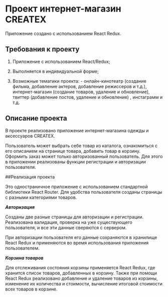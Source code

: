 # Проект интернет-магазин CREATEX
Приложение создано с использованием React Redux.
## Требования к проекту
1) Приложение с использованием React/Redux; ​

2) Выполняется в индивидуальной форме; ​

3) Возможные тематики проекта: - онлайн-кинотеатр (создание фильма, добавление актеров, добавление режиссеров и т.д.),  интернет-магазин (создание товаров, удаление и обновление), твиттер (добавление постов, удаление и обновление) , инстаграмм и т.д.
## Описание проекта
В проекте реализовано приложение  интернет-магазина одежды и аксессуаров CREATEX.​

Пользователь может выбрать себе товар  из каталога, ознакомиться с его описанием на странице товара, добавить товар в корзину. Оформить заказ может только авторизованный пользователь. Для этого в приложении реализованы функции регистрации и авторизации пользователя.​

##Реализация проекта

Это одностраничное приложение с использованием стандартной библиотеки React Router.​
Для удобства пользователя созданы страницы с разными категориями товаров.​

***Авторизация***

Созданы две разные страницы для авторизации и регистрации. Реализована валидация, проверка на уже существующего пользователя, и все эти данные сверяются с сервером.​

При авторизации пользователя его данные сохраняются в хранилище React Redux и применяются во время использования приложения пользователем.​


***Корзина товаров***

Для отслеживания состояния корзины применяется React Redux, где хранится список товаров, добавленных в корзину. Также при помощи React Redux реализовано добавление и удаление товаров из корзины, изменение их количества и стоимости, вычисление итоговой стоимости всех товаров в корзине.